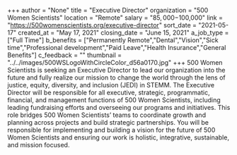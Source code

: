+++
author = "None"
title = "Executive Director"
organization = "500 Women Scientists"
location = "Remote"
salary = "$85,000-$100,000"
link = "https://500womenscientists.org/executive-director"
sort_date = "2021-05-17"
created_at = "May 17, 2021"
closing_date = "June 15, 2021"
a_job_type = ["Full Time"]
b_benefits = ["Permanently Remote","Dental","Vision","Sick time","Professional development","Paid Leave","Health Insurance","General Benefits"]
c_feedback = ""
thumbnail = "../../images/500WSLogoWithCircleColor_d56a0170.jpg"
+++
500 Women Scientists is seeking an Executive Director to lead our organization into the future and fully realize our mission to change the world through the lens of justice, equity, diversity, and inclusion (JEDI) in STEMM. The Executive Director will be responsible for all executive, strategic, programmatic, financial, and management functions of 500 Women Scientists, including leading fundraising efforts and overseeing our programs and initiatives. This role bridges 500 Women Scientists’ teams to coordinate growth and planning across projects and build strategic partnerships. You will be responsible for implementing and building a vision for the future of 500 Women Scientists and ensuring our work is holistic, integrative, sustainable, and mission focused. 